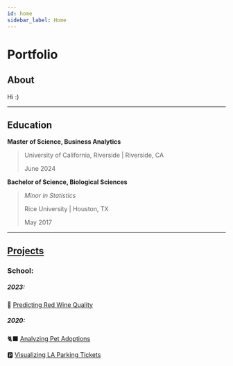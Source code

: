 ```yaml
---
id: home
sidebar_label: Home
---
```


# Portfolio

## About
Hi :)

***

## Education
**Master of Science, Business Analytics**
> University of California, Riverside | Riverside, CA
>
> June 2024 

**Bachelor of Science, Biological Sciences**
> *Minor in Statistics*
>
> Rice University | Houston, TX
> 
>  May 2017 


***

## [Projects](Projects.md)
### School:
##### 2023:
🍷 [Predicting Red Wine Quality](prj/Wine.md)

##### 2020:
🐈‍⬛ [Analyzing Pet Adoptions](prj/Adoptions.md)

🅿️ [Visualizing LA Parking Tickets](prj/Parking.md)
